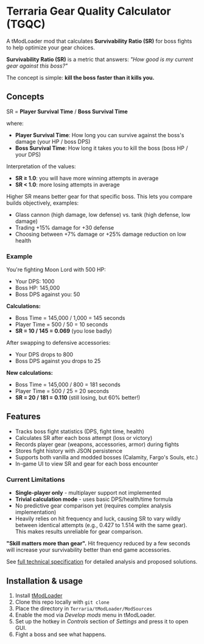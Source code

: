 # Terraria Gear Quality Calculator (TGQC)

A tModLoader mod that calculates **Survivability Ratio (SR)** for boss fights to help optimize your gear choices.

**Survivability Ratio (SR)** is a metric that answers: *"How good is my current gear against this boss?"*

The concept is simple: **kill the boss faster than it kills you.**

## Concepts

SR = **Player Survival Time** / **Boss Survival Time**

where:
- **Player Survival Time**: How long you can survive against the boss's damage (your HP / boss DPS)
- **Boss Survival Time**: How long it takes you to kill the boss (boss HP / your DPS)

Interpretation of the values:
- **SR ≥ 1.0**: you will have more winning attempts in average
- **SR < 1.0**: more losing attempts in average

Higher SR means better gear for that specific boss. This lets you compare builds objectively, examples:
- Glass cannon (high damage, low defense) vs. tank (high defense, low damage)
- Trading +15% damage for +30 defense
- Choosing between +7% damage or +25% damage reduction on low health

### Example

You're fighting Moon Lord with 500 HP:
- Your DPS: 1000
- Boss HP: 145,000
- Boss DPS against you: 50

**Calculations:**
- Boss Time = 145,000 / 1,000 = 145 seconds
- Player Time = 500 / 50 = 10 seconds
- **SR = 10 / 145 = 0.069** (you lose badly)

After swapping to defensive accessories:
- Your DPS drops to 800
- Boss DPS against you drops to 25

**New calculations:**
- Boss Time = 145,000 / 800 = 181 seconds
- Player Time = 500 / 25 = 20 seconds
- **SR = 20 / 181 = 0.110** (still losing, but 60% better!)

## Features

- Tracks boss fight statistics (DPS, fight time, health)
- Calculates SR after each boss attempt (loss or victory)
- Records player gear (weapons, accessories, armor) during fights
- Stores fight history with JSON persistence
- Supports both vanilla and modded bosses (Calamity, Fargo's Souls, etc.)
- In-game UI to view SR and gear for each boss encounter

### Current Limitations

- **Single-player only** - multiplayer support not implemented
- **Trivial calculation mode** - uses basic DPS/health/time formula
- No predictive gear comparison yet (requires complex analysis implementation)
- Heavily relies on hit frequency and luck, causing SR to vary wildly between identical attempts (e.g., 0.427 to 1.514 with the same gear). This makes results unreliable for gear comparison.

**"Skill matters more than gear".** Hit frequency reduced by a few seconds will increase your survivability better than end game accessories.

See [full technical specification](https://docs.google.com/document/d/1z0iCaLS2VnLF_9YpYenj_USG7RHCrP59tK6sey5r23I/edit?usp=sharing)
for detailed analysis and proposed solutions.

## Installation & usage

1. Install [tModLoader](https://github.com/tModLoader/tModLoader/releases)
2. Clone this repo locally with `git clone`
3. Place the directory in `Terraria/tModLoader/ModSources`
4. Enable the mod via _Develop mods_ menu in tModLoader.
5. Set up the hotkey in _Controls_ section of _Settings_ and press it to open GUI.
6. Fight a boss and see what happens.
